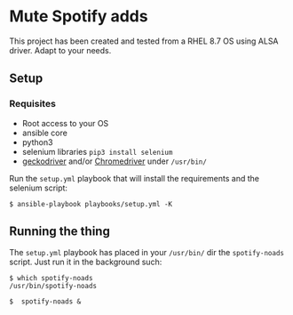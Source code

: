 # Mute Spotify adds
This project has been created and tested from a RHEL 8.7 OS using ALSA driver. Adapt to your needs.

## Setup

### Requisites
- Root access to your OS
- ansible core
- python3
- selenium libraries
`pip3 install selenium`
- [geckodriver](https://github.com/mozilla/geckodriver/releases) and/or [Chromedriver](https://chromedriver.chromium.org/downloads) under `/usr/bin/`


Run the `setup.yml` playbook that will install the requirements and the selenium script:
``` 
$ ansible-playbook playbooks/setup.yml -K
```

## Running the thing

The `setup.yml` playbook has placed in your `/usr/bin/` dir the `spotify-noads` script. Just run it in the background such:

```
$ which spotify-noads
/usr/bin/spotify-noads

$  spotify-noads &
```